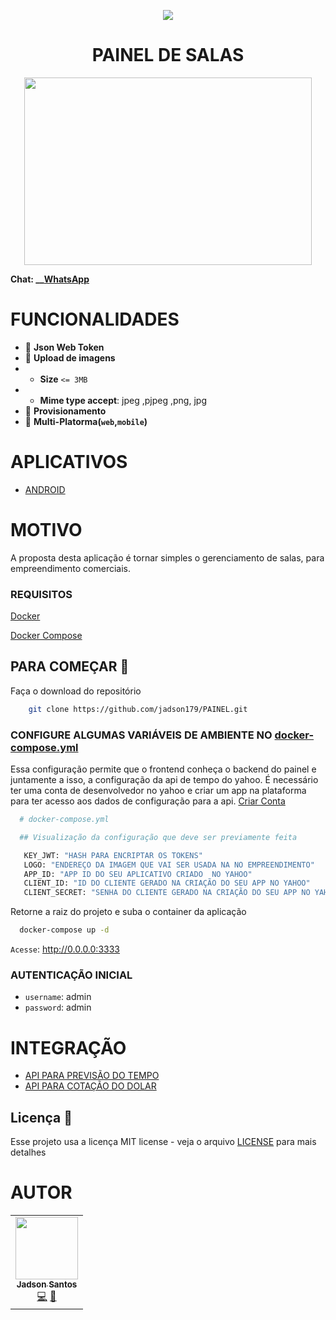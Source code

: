 <p align="center">
<img src="https://camo.githubusercontent.com/13c4e50d88df7178ae1882a203ed57b641674f94/68747470733a2f2f63646e2e7261776769742e636f6d2f73696e647265736f726875732f617765736f6d652f643733303566333864323966656437386661383536353265336136336531353464643865383832392f6d656469612f62616467652e737667">
</p>

<h1 align="center"> PAINEL DE SALAS</h1>

<p align="center" style="display: flex; flex-direction: row; align-content: center; justify-content: center; ">
  <img width="460" height="300"  src="https://github.com/jadson179/PAINEL/raw/develop/images/picture-notebook-with-panel.svg?sanitize=true">

</p>


**Chat: __[WhatsApp](https://api.whatsapp.com/send?phone=5548999328092)**


# FUNCIONALIDADES 

- 🤩 **Json Web Token** 
- 🤩 **Upload de imagens** 
- - **Size** `<= 3MB` 
- - **Mime type accept**: jpeg ,pjpeg ,png, jpg 
- 🤩 **Provisionamento** 
- 🤩 **Multi-Platorma(`web`,`mobile`)** 


# APLICATIVOS 

- [ANDROID](https://exp-shell-app-assets.s3.us-west-1.amazonaws.com/android/%40jadson179/halls-panel-5333fa33f6c947c6959f869a65f5f203-signed.apk)

# MOTIVO

A proposta desta aplicação é tornar simples o gerenciamento de salas, para empreendimento comerciais. 

### REQUISITOS 

[Docker](https://docs.docker.com/install/)

[Docker Compose](https://docs.docker.com/compose/)



## PARA COMEÇAR 🚀 

Faça o download do repositório

```bash
    git clone https://github.com/jadson179/PAINEL.git 
```

### CONFIGURE ALGUMAS VARIÁVEIS DE AMBIENTE NO [docker-compose.yml](docker-compose.yml)

Essa configuração permite que o frontend conheça o backend do painel e juntamente a isso, a configuração da api de tempo do yahoo. É necessário ter uma conta de desenvolvedor no yahoo e criar um app na plataforma para ter acesso aos dados de configuração para a api. [Criar Conta](https://developer.yahoo.com/api/) 


```Dockerfile
  # docker-compose.yml

  ## Visualização da configuração que deve ser previamente feita

   KEY_JWT: "HASH PARA ENCRIPTAR OS TOKENS"
   LOGO: "ENDEREÇO DA IMAGEM QUE VAI SER USADA NA NO EMPREENDIMENTO"
   APP_ID: "APP ID DO SEU APLICATIVO CRIADO  NO YAHOO"
   CLIENT_ID: "ID DO CLIENTE GERADO NA CRIAÇÃO DO SEU APP NO YAHOO"
   CLIENT_SECRET: "SENHA DO CLIENTE GERADO NA CRIAÇÃO DO SEU APP NO YAHOO"

```

Retorne a raiz do projeto e suba o container da aplicação

```bash
  docker-compose up -d 
``` 

`Acesse`: http://0.0.0.0:3333


### AUTENTICAÇÃO INICIAL

- `username`: admin
- `password`: admin


# INTEGRAÇÃO  


- [API PARA PREVISÃO DO TEMPO](https://developer.yahoo.com/api/)
- [API PARA COTAÇÃO DO DOLAR](https://docs.awesomeapi.com.br/api-de-moedas)


## Licença 📝

Esse projeto usa a licença MIT license - veja o arquivo [LICENSE](LICENSE) para mais detalhes

# AUTOR

<table>
  <tr>
    <td align="center"><a href="https://github.com/jadson179"><img src="https://avatars0.githubusercontent.com/u/42282908?s=460&u=79ce909209ebf14da91a2d2517c9b0f9e378a4e1&v=4" width="100px;" alt=""/><br /><sub><b>Jadson Santos</b></sub></a><br /><a href="https://github.com/jadson179/PAINEL/commits?author=jadson179" title="Code">💻</a> <a href="https://github.com/jadson179" title="Design">🎨</a></td>
  <tr>
</table>




